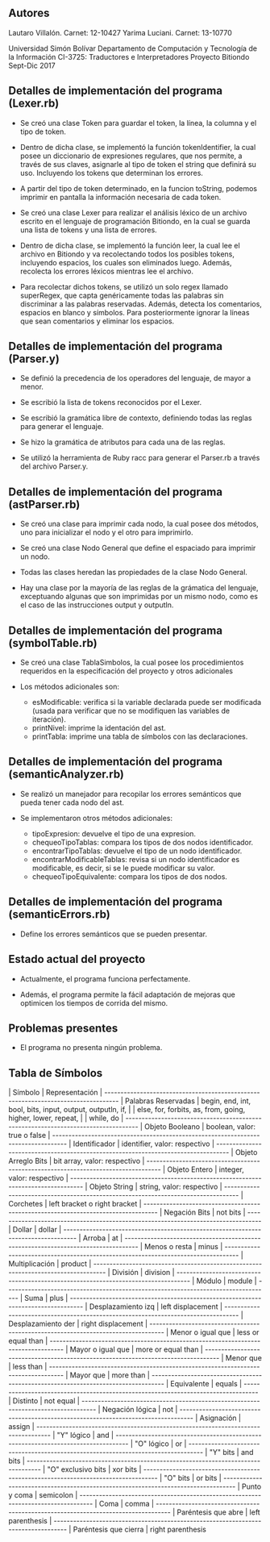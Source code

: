 Autores
-------------------------------------------------------------------

Lautaro Villalón. Carnet: 12-10427
Yarima Luciani. Carnet: 13-10770

Universidad Simón Bolívar
Departamento de Computación y Tecnología de la Información 
CI-3725: Traductores e Interpretadores
Proyecto Bitiondo
Sept-Dic 2017 


Detalles de implementación del programa (Lexer.rb)
-------------------------------------------------------------------

- Se creó una clase Token para guardar el token, la línea, la columna y el tipo de token. 

- Dentro de dicha clase, se implementó la función tokenIdentifier, la cual posee un diccionario de expresiones regulares, que nos permite, a través de sus claves, asignarle al tipo de token el string que definirá su uso. Incluyendo los tokens que determinan los errores.

- A partir del tipo de token determinado, en la funcion toString, podemos imprimir en pantalla la información necesaria de cada token.

- Se creó una clase Lexer para realizar el análisis léxico de un archivo escrito en el lenguaje de programación Bitiondo, en la cual se guarda una lista de tokens y una lista de errores. 

- Dentro de dicha clase, se implementó la función leer, la cual lee el archivo en Bitiondo y va recolectando todos los posibles tokens, incluyendo espacios, los cuales son eliminados luego. Además, recolecta los errores léxicos mientras lee el archivo.

- Para recolectar dichos tokens, se utilizó un solo regex llamado superRegex, que capta genéricamente todas las palabras sin discriminar a las palabras reservadas. Además, detecta los comentarios, espacios en blanco y símbolos. Para posteriormente ignorar la líneas que sean comentarios y eliminar los espacios. 



Detalles de implementación del programa (Parser.y)
-------------------------------------------------------------------

- Se definió la precedencia de los operadores del lenguaje, de mayor a menor.

- Se escribió la lista de tokens reconocidos por el Lexer.

- Se escribió la gramática libre de contexto, definiendo todas las reglas para generar el lenguaje.

- Se hizo la gramática de atributos para cada una de las reglas. 

- Se utilizó la herramienta de Ruby racc para generar el Parser.rb a través del archivo Parser.y.



Detalles de implementación del programa (astParser.rb)
-------------------------------------------------------------------

- Se creó una clase para imprimir cada nodo, la cual posee dos métodos, uno para inicializar el nodo y el otro para imprimirlo. 

- Se creó una clase Nodo General que define el espaciado para imprimir un nodo. 

- Todas las clases heredan las propiedades de la clase Nodo General.

- Hay una clase por la mayoría de las reglas de la grámatica del lenguaje, exceptuando algunas que son imprimidas por un mismo nodo, como es el caso de las instrucciones output y outputln. 



Detalles de implementación del programa (symbolTable.rb)
-------------------------------------------------------------------

- Se creó una clase TablaSimbolos, la cual posee los procedimientos requeridos en la especificación del proyecto y otros adicionales

- Los métodos adicionales son: 
	- esModificable: verifica si la variable declarada puede ser modificada (usada para verificar que no se modifiquen las variables de iteración).
	- printNivel: imprime la identación del ast.
	- printTabla: imprime una tabla de símbolos con las declaraciones.



Detalles de implementación del programa (semanticAnalyzer.rb)
-------------------------------------------------------------------

- Se realizó un manejador para recopilar los errores semánticos que pueda tener cada nodo del ast.

- Se implementaron otros métodos adicionales:
	- tipoExpresion: devuelve el tipo de una expresion.
	- chequeoTipoTablas: compara los tipos de dos nodos identificador.
	- encontrarTipoTablas: devuelve el tipo de un nodo identificador.
	- encontrarModificableTablas: revisa si un nodo identificador es modificable, es decir, si se le puede modificar su valor.
	- chequeoTipoEquivalente: compara los tipos de dos nodos.



Detalles de implementación del programa (semanticErrors.rb)
-------------------------------------------------------------------

- Define los errores semánticos que se pueden presentar.



Estado actual del proyecto 
-------------------------------------------------------------------

- Actualmente, el programa funciona perfectamente.

- Además, el programa permite la fácil adaptación de mejoras que optimicen los tiempos de corrida del mismo.



Problemas presentes 
-------------------------------------------------------------------

- El programa no presenta ningún problema. 



Tabla de Símbolos 
-------------------------------------------------------------------

| Símbolo				| Representación
| ----------------------------------------------------------------------------------
| Palabras Reservadas 	| begin, end, int, bool, bits, input, output, outputln, if,
| 		            	| else, for, forbits, as, from, going, higher, lower, repeat,
| 		            	| while, do
| ----------------------------------------------------------------------------------
| Objeto Booleano		| boolean, valor: true o false
| ----------------------------------------------------------------------------------
| Identificador			| identifier, valor: respectivo
| ----------------------------------------------------------------------------------
| Objeto Arreglo Bits 	| bit array, valor: respectivo
| ----------------------------------------------------------------------------------
| Objeto Entero			| integer, valor: respectivo
| ----------------------------------------------------------------------------------
| Objeto String 		| string, valor: respectivo
| ----------------------------------------------------------------------------------
| Corchetes				| left bracket o right bracket
| ----------------------------------------------------------------------------------
| Negación Bits 		| not bits
| ----------------------------------------------------------------------------------
| Dollar 				| dollar
| ----------------------------------------------------------------------------------
| Arroba 				| at
| ----------------------------------------------------------------------------------
| Menos o resta 		| minus
| ----------------------------------------------------------------------------------
| Multiplicación		| product
| ----------------------------------------------------------------------------------
| División 				| division
| ----------------------------------------------------------------------------------
| Módulo 				| module
| ----------------------------------------------------------------------------------
| Suma 				    | plus
| ----------------------------------------------------------------------------------
| Desplazamiento izq    | left displacement 
| ----------------------------------------------------------------------------------
| Desplazamiento der 	| right displacement 
| ----------------------------------------------------------------------------------
| Menor o igual que 	| less or equal than
| ----------------------------------------------------------------------------------
| Mayor o igual que 	| more or equal than
| ----------------------------------------------------------------------------------
| Menor que 	        | less than
| ----------------------------------------------------------------------------------
| Mayor que         	| more than
| ----------------------------------------------------------------------------------
| Equivalente       	| equals
| ----------------------------------------------------------------------------------
| Distinto          	| not equal
| ----------------------------------------------------------------------------------
| Negación lógica       | not
| ----------------------------------------------------------------------------------
| Asignación        	| assign
| ----------------------------------------------------------------------------------
| "Y" lógico          	| and
| ----------------------------------------------------------------------------------
| "O" lógico          	| or
| ----------------------------------------------------------------------------------
| "Y" bits          	| and bits
| ----------------------------------------------------------------------------------
| "O" exclusivo bits    | xor bits
| ----------------------------------------------------------------------------------
| "O" bits          	| or bits
| ----------------------------------------------------------------------------------
| Punto y coma          | semicolon
| ----------------------------------------------------------------------------------
| Coma          	    | comma
| ----------------------------------------------------------------------------------
| Paréntesis que abre  	| left parenthesis 
| ----------------------------------------------------------------------------------
| Paréntesis que cierra | right parenthesis 



